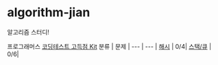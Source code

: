 # algorithm-jian
알고리즘 스터디!

프로그래머스 [코딩테스트 고득점 Kit](https://programmers.co.kr/learn/challenges?tab=practice_kit)
분류 | 문제
| --- | --- |
[해시]() | 0/4|
[스택/큐]() | 0/6|
